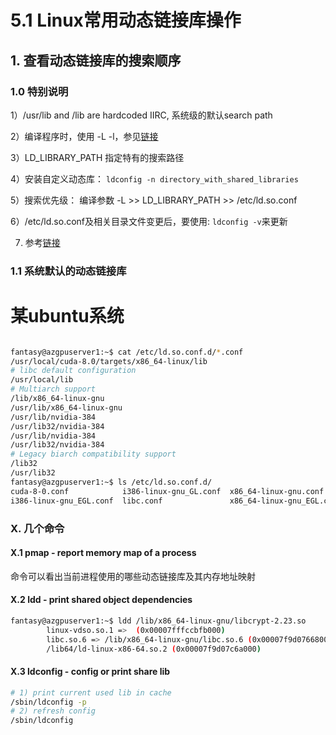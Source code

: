 # 5.1 Linux常用动态链接库操作

## 1. 查看动态链接库的搜索顺序

### 1.0 特别说明

1）/usr/lib and /lib are hardcoded IIRC, 系统级的默认search path

2）编译程序时，使用 -L -l，参见[链接](/xbian-yi-ji-huan-jing/4-bian-yi-xiang-guan.md)

3）LD_LIBRARY_PATH 指定特有的搜索路径

4）安装自定义动态库：
```ldconfig -n directory_with_shared_libraries```

5）搜索优先级： 编译参数 -L >> LD_LIBRARY_PATH >> /etc/ld.so.conf

6）/etc/ld.so.conf及相关目录文件变更后，要使用:
```ldconfig -v```来更新

7) 参考[链接](http://tldp.org/HOWTO/Program-Library-HOWTO/shared-libraries.html)


### 1.1 系统默认的动态链接库

# 某ubuntu系统

```bash

fantasy@azgpuserver1:~$ cat /etc/ld.so.conf.d/*.conf
/usr/local/cuda-8.0/targets/x86_64-linux/lib
# libc default configuration
/usr/local/lib
# Multiarch support
/lib/x86_64-linux-gnu
/usr/lib/x86_64-linux-gnu
/usr/lib/nvidia-384
/usr/lib32/nvidia-384
/usr/lib/nvidia-384
/usr/lib32/nvidia-384
# Legacy biarch compatibility support
/lib32
/usr/lib32
fantasy@azgpuserver1:~$ ls /etc/ld.so.conf.d/
cuda-8-0.conf            i386-linux-gnu_GL.conf  x86_64-linux-gnu.conf      x86_64-linux-gnu_GL.conf
i386-linux-gnu_EGL.conf  libc.conf               x86_64-linux-gnu_EGL.conf  zz_i386-biarch-compat.conf

```



### X. 几个命令

#### X.1 pmap - report memory map of a process

命令可以看出当前进程使用的哪些动态链接库及其内存地址映射

#### X.2 ldd - print shared object dependencies

```bash
fantasy@azgpuserver1:~$ ldd /lib/x86_64-linux-gnu/libcrypt-2.23.so 
        linux-vdso.so.1 =>  (0x00007fffccbfb000)
        libc.so.6 => /lib/x86_64-linux-gnu/libc.so.6 (0x00007f9d07668000)
        /lib64/ld-linux-x86-64.so.2 (0x00007f9d07c6a000)
```

#### X.3 ldconfig - config or print share lib 

```bash
# 1) print current used lib in cache
/sbin/ldconfig -p
# 2) refresh config
/sbin/ldconfig
```

